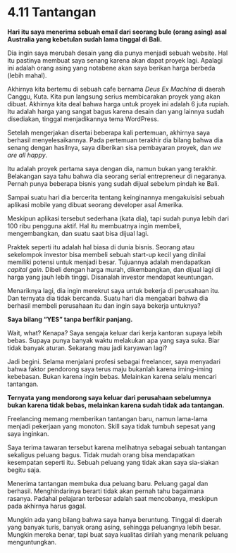 # 4.11 Tantangan

**Hari itu saya menerima sebuah email dari seorang bule (orang asing) asal Australia yang kebetulan sudah lama tinggal di Bali.**

Dia ingin saya merubah desain yang dia punya menjadi sebuah website. Hal itu pastinya membuat saya senang karena akan dapat proyek lagi. Apalagi ini adalah orang asing yang notabene akan saya berikan harga berbeda (lebih mahal).

Akhirnya kita bertemu di sebuah cafe bernama _Deus Ex Machina_ di daerah Canggu, Kuta. Kita pun langsung serius membicarakan proyek yang akan dibuat. Akhirnya kita deal bahwa harga untuk proyek ini adalah 6 juta rupiah. Itu adalah harga yang sangat bagus karena desain dan yang lainnya sudah disediakan, tinggal menjadikannya tema WordPress.

Setelah mengerjakan disertai beberapa kali pertemuan, akhirnya saya berhasil menyelesaikannya. Pada pertemuan terakhir dia bilang bahwa dia senang dengan hasilnya, saya diberikan sisa pembayaran proyek, dan _we are all happy_.

Itu adalah proyek pertama saya dengan dia, namun bukan yang terakhir. Belakangan saya tahu bahwa dia seorang serial entrepreneur di negaranya. Pernah punya beberapa bisnis yang sudah dijual sebelum pindah ke Bali.

Sampai suatu hari dia bercerita tentang keinginannya mengakuisisi sebuah aplikasi mobile yang dibuat seorang developer asal Amerika.

Meskipun aplikasi tersebut sederhana (kata dia), tapi sudah punya lebih dari 100 ribu pengguna aktif. Hal itu membuatnya ingin membeli, mengembangkan, dan suatu saat bisa dijual lagi.

Praktek seperti itu adalah hal biasa di dunia bisnis. Seorang atau sekelompok investor bisa membeli sebuah start-up kecil yang dinilai memiliki potensi untuk menjadi besar. Tujuannya adalah mendapatkan _capital gain_. Dibeli dengan harga murah, dikembangkan, dan dijual lagi di harga yang jauh lebih tinggi. Disanalah investor mendapat keuntungan.

Menariknya lagi, dia ingin merekrut saya untuk bekerja di perusahaan itu. Dan ternyata dia tidak bercanda. Suatu hari dia mengabari bahwa dia berhasil membeli perusahaan itu dan ingin saya bekerja untuknya?

**Saya bilang “YES” tanpa berfikir panjang.**

Wait, what? Kenapa? Saya sengaja keluar dari kerja kantoran supaya lebih bebas. Supaya punya banyak waktu melakukan apa yang saya suka. Biar tidak banyak aturan. Sekarang mau jadi karyawan lagi?

Jadi begini. Selama menjalani profesi sebagai freelancer, saya menyadari bahwa faktor pendorong saya terus maju bukanlah karena iming-iming kebebasan. Bukan karena ingin bebas. Melainkan karena selalu mencari tantangan.

**Ternyata yang mendorong saya keluar dari perusahaan sebelumnya bukan karena tidak bebas, melainkan karena sudah tidak ada tantangan.**

Freelancing memang memberikan tantangan baru, namun lama-lama menjadi pekerjaan yang monoton. Skill saya tidak tumbuh sepesat yang saya inginkan.

Saya terima tawaran tersebut karena melihatnya sebagai sebuah tantangan sekaligus peluang bagus. Tidak mudah orang bisa mendapatkan kesempatan seperti itu. Sebuah peluang yang tidak akan saya sia-siakan begitu saja.

Menerima tantangan membuka dua peluang baru. Peluang gagal dan berhasil. Menghindarinya berarti tidak akan pernah tahu bagaimana rasanya. Padahal pelajaran terbesar adalah saat mencobanya, meskipun pada akhirnya harus gagal.

Mungkin ada yang bilang bahwa saya hanya beruntung. Tinggal di daerah yang banyak turis, banyak orang asing, sehingga peluangnya lebih besar. Mungkin mereka benar, tapi buat saya kualitas dirilah yang menarik peluang menguntungkan.
